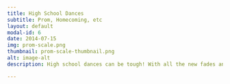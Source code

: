 ```yaml
---
title: High School Dances
subtitle: Prom, Homecoming, etc
layout: default
modal-id: 6
date: 2014-07-15
img: prom-scale.png
thumbnail: prom-scale-thumbnail.png
alt: image-alt
description: High school dances can be tough! With all the new fades and hip new music, it can be hard to please a younger generation. Don't worry, we'll take care of it with out monthly updated top charts from around the city.

---
```

